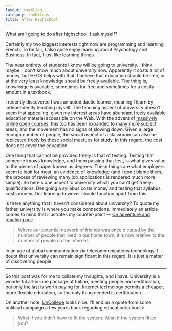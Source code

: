 ```yaml
---
layout: rambling
category: ramblings
title: After Highschool
---
```

What am I going to do after highschool, I ask myself?

Certainly my two biggest interests right now are programming and learning French. To be fair, I also quite enjoy learning about Psychology and Business. In fact, I just like learning things.

The near entirety of students I know will be going to university. I think maybe. I don't know much about university now. Apparently it costs a lot of money, but HECS helps with that. I believe that education should be free, or at the very least knowledge should be freely available. The thing is, knowledge is available, sometimes for free and sometimes for a costly amount in a textbook. 

I recently discovered I was an autodidactic learner, meaning I learn by independently teaching myself. The teaching aspect of university doesn't seem that appealing, given my interest areas have abundant freely available education material accessible on the Web. With the advent of [massively online open courses](https://en.wikipedia.org/wiki/Coursera), this too has been expanded to many more subject areas, and the movement has no signs of slowing down. Given a large enough number of people, the social aspect of a classroom can also be replicated freely by these social meetups for study. In this regard, the cost does not cover the education.

One thing that cannot be provided freely is that of testing. Testing that someone knows knowledge, and them passing that test, is what gives value to the pieces of paper known as degrees. These things are what employers seem to look for most, an evidence of knowledge (and I don't blame them, the process of reviewing many job applications is rendered much more simple). So here's one aspect to university which you can't get freely: qualifications. Designing a syllabus costs money and testing that syllabus costs money. Our learning however should function apart from this.

Is there anything that I haven't considered about university? To quote my father, university is where you make connections. Immediately an article comes to mind that illustrates my counter-point — [On adventure and reaching out](https://medium.com/i-m-h-o/fb6d4028e452):

> Where our potential network of friends was once dictated by the number of people that lived in our home town, it is now relative to the number of people on the internet.

In an age of global communication via telecommunications technology, I doubt that university can remain significant in this regard. It is just a matter of discovering people.

---
So this post was for me to collate my thoughts, and I have. University is a wonderful all-in-one package of tuition, meeting people and certification, but only the last is worth paying for. Internet technology permits a cheaper, more flexible education, so the only thing needed is certification. 

On another note, [UnCollege](http://www.uncollege.org/) looks nice. I'll end on a quote from some political campaign a few years back regarding education/schools:
> What if you didn't have to fit the system. What if the system fitted you?
